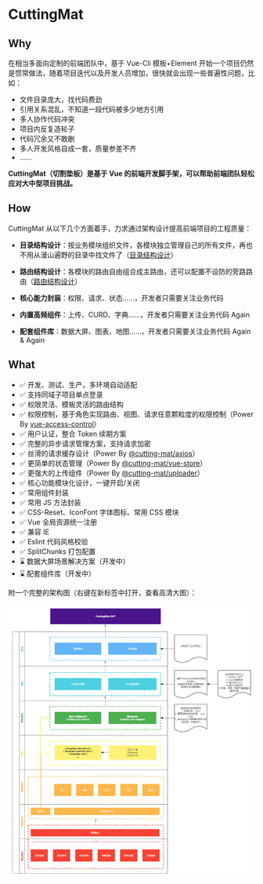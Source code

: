 # CuttingMat

## Why

在相当多面向定制的前端团队中，基于 Vue-Cli 模板+Element 开始一个项目仍然是惯常做法，随着项目迭代以及开发人员增加，很快就会出现一些普遍性问题，比如：

- 文件目录庞大，找代码费劲
- 引用关系混乱，不知道一段代码被多少地方引用
- 多人协作代码冲突
- 项目内反复造轮子
- 代码冗余又不敢删
- 多人开发风格自成一套，质量参差不齐
- ……

**CuttingMat（切割垫板）是基于 Vue 的前端开发脚手架，可以帮助前端团队轻松应对大中型项目挑战。**

## How

CuttingMat 从以下几个方面着手，力求通过架构设计提高前端项目的工程质量：

- **目录结构设计**：按业务模块组织文件，各模块独立管理自己的所有文件，再也不用从漫山遍野的目录中找文件了（[目录结构设计](/guide/intro-catalogue)）

- **路由结构设计**：各模块的路由自由组合成主路由，还可以配置不设防的旁路路由（[路由结构设计](/guide/intro-routes)）

- **核心能力封装**：权限、请求、状态……，开发者只需要关注业务代码

- **内置高频组件**：上传、CURD、字典……，开发者只需要关注业务代码 Again

- **配套组件库**：数据大屏、图表、地图……，开发者只需要关注业务代码 Again & Again

## What

- :white_check_mark: 开发、测试、生产，多环境自动适配
- :white_check_mark: 支持同域子项目单点登录
- :white_check_mark: 权限灵活、模板灵活的路由结构
- :white_check_mark: 权限控制，基于角色实现路由、视图、请求任意颗粒度的权限控制（Power By [vue-access-control](https://github.com/tower1229/Vue-Access-Control/blob/master/README_CN.md)）
- :white_check_mark: 用户认证，整合 Token 续期方案
- :white_check_mark: 完整的异步请求管理方案，支持请求加密
- :white_check_mark: 丝滑的请求缓存设计（Power By [@cutting-mat/axios](https://github.com/cutting-mat/axios/blob/main/README_CN.md)）
- :white_check_mark: 更简单的状态管理（Power By [@cutting-mat/vue-store](https://github.com/cutting-mat/vue-store/blob/main/README_CN.md)）
- :white_check_mark: 更强大的上传组件（Power By [@cutting-mat/uploader](https://github.com/cutting-mat/uploader)）
- :white_check_mark: 核心功能模块化设计，一键开启/关闭
- :white_check_mark: 常用组件封装
- :white_check_mark: 常用 JS 方法封装
- :white_check_mark: CSS-Reset、IconFont 字体图标、常用 CSS 模块
- :white_check_mark: Vue 全局资源统一注册
- :white_check_mark: 兼容 IE
- :white_check_mark: Eslint 代码风格校验
- :white_check_mark: SplitChunks 打包配置
- :hourglass: 数据大屏场景解决方案（开发中）
- :hourglass: 配套组件库（开发中）

附一个完整的架构图（右键在新标签中打开，查看高清大图）：

![架构图](/assets/img/CuttingMat框架设计.png)
